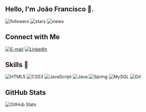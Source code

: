 ## Hello, I'm João Francisco 👋.

![followers](https://img.shields.io/github/followers/jffcm?style=social)
![stars](https://img.shields.io/github/stars/jffcm?style=social)
![views](https://komarev.com/ghpvc/?username=jffcm&color=blueviolet)

## Connect with Me

[![E-mail](https://img.shields.io/badge/-Email-000?style=for-the-badge&logo=microsoft-outlook&logoColor=007BFF)](mailto:jffranciscomartins@gmail.com)
[![LinkedIn](https://img.shields.io/badge/LinkedIn-000?style=for-the-badge&logo=linkedin&logoColor=0E76A8)](https://www.linkedin.com/in/jo%C3%A3o-francisco-franco-15a45a234/)

## Skills 🚀

![HTML5](https://img.shields.io/badge/HTML5-000?style=for-the-badge&logo=html5)
![CSS3](https://img.shields.io/badge/CSS3-000?style=for-the-badge&logo=css3&logoColor=264CE4)
![JavaScript](https://img.shields.io/badge/JavaScript-000?style=for-the-badge&logo=javascript)
![Java](https://img.shields.io/badge/Java-000?style=for-the-badge&logo=java)
![Spring](https://img.shields.io/badge/Spring-000?style=for-the-badge&logo=spring)
![MySQL](https://img.shields.io/badge/MySQL-000?style=for-the-badge&logo=mysql&logoColor=005C84)
![Git](https://img.shields.io/badge/git-000?style=for-the-badge&logo=git&logoColor=005C84)

## GitHub Stats

![GitHub Stats](https://github-readme-stats.vercel.app/api?username=jffcm&theme=transparent&bg_color=000&border_color=30A3DC&show_icons=true&icon_color=30A3DC&title_color=E94D5F&text_color=FFF)
